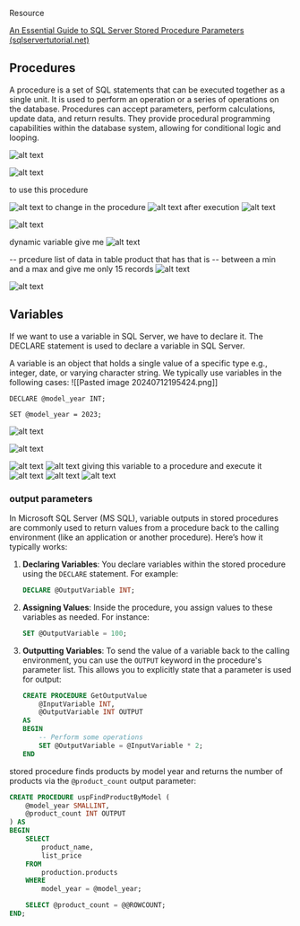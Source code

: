 Resource 

[An Essential Guide to SQL Server Stored Procedure Parameters (sqlservertutorial.net)](https://www.sqlservertutorial.net/sql-server-stored-procedures/sql-server-stored-procedure-parameters/)



## Procedures
A procedure is a set of SQL statements that can be executed together as a single unit.
It is used to perform an operation or a series of operations on the database.
Procedures can accept parameters, perform calculations, update data, and return results.
They provide procedural programming capabilities within the database system, allowing for conditional logic and looping.

![alt text](<Pasted image 20240712191845.png>)

![alt text](<Pasted image 20240712192907.png>)

to use this procedure

![alt text](<Pasted image 20240712192912.png>)
to change in the procedure
![alt text](<Pasted image 20240712193007.png>)
after execution
![alt text](<Pasted image 20240712193023.png>)

![alt text](<Pasted image 20240712193141.png>)

dynamic variable 
give me 
![alt text](<Pasted image 20240712193547.png>)


-- prcedure list of data in table product that has that is 
-- between a min and a max and give me only 15 records
![alt text](<Pasted image 20240712195325.png>)

![alt text](<Pasted image 20240712195337.png>)

## Variables
If we want to use a variable in SQL Server, we have to declare it. The DECLARE statement is used to declare a variable in SQL Server.

A variable is an object that holds a single value of a specific type e.g., integer, date, or varying character string.
We typically use variables in the following cases:
![[Pasted image 20240712195424.png]]

``DECLARE @model_year INT; ``

``SET @model_year = 2023; ``

![alt text](<Pasted image 20240712200558.png>)

![alt text](<Pasted image 20240712200604.png>)

![alt text](<Pasted image 20240712202019.png>)
![alt text](<Pasted image 20240712202034.png>)
giving this variable to a procedure and execute it
![alt text](<Pasted image 20240712202135.png>)
![alt text](<Pasted image 20240712202204.png>)
![alt text](<Pasted image 20240712202211.png>)

### output parameters

In Microsoft SQL Server (MS SQL), variable outputs in stored procedures are commonly used to return values from a procedure back to the calling environment (like an application or another procedure). Here’s how it typically works:

1. **Declaring Variables**: You declare variables within the stored procedure using the `DECLARE` statement. For example:
   ```sql
   DECLARE @OutputVariable INT;
   ```

2. **Assigning Values**: Inside the procedure, you assign values to these variables as needed. For instance:
   ```sql
   SET @OutputVariable = 100;
   ```

3. **Outputting Variables**: To send the value of a variable back to the calling environment, you can use the `OUTPUT` keyword in the procedure's parameter list. This allows you to explicitly state that a parameter is used for output:
   ```sql
   CREATE PROCEDURE GetOutputValue
       @InputVariable INT,
       @OutputVariable INT OUTPUT
   AS
   BEGIN
       -- Perform some operations
       SET @OutputVariable = @InputVariable * 2;
   END
   ```



stored procedure finds products by model year and returns the number of products via the `@product_count` output parameter:
```sql
CREATE PROCEDURE uspFindProductByModel (
    @model_year SMALLINT,
    @product_count INT OUTPUT
) AS
BEGIN
    SELECT 
        product_name,
        list_price
    FROM
        production.products
    WHERE
        model_year = @model_year;

    SELECT @product_count = @@ROWCOUNT;
END;
```
